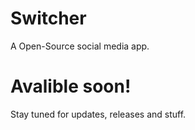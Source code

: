 # Switcher
A Open-Source social media app.

# Avalible soon!
Stay tuned for updates, releases and stuff.
